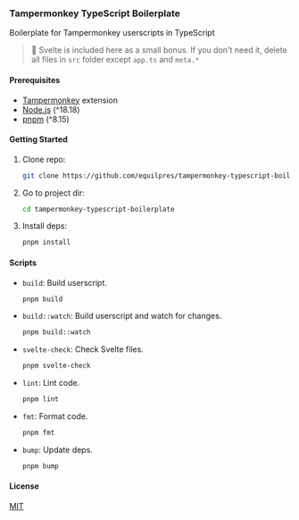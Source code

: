 ### Tampermonkey TypeScript Boilerplate

Boilerplate for Tampermonkey userscripts in TypeScript

> 🌟 Svelte is included here as a small bonus. If you don't need it, delete all files in `src` folder except `app.ts` and `meta.*`

#### Prerequisites

- [Tampermonkey](https://www.tampermonkey.net/) extension
- [Node.js](https://nodejs.org/) (^18.18)
- [pnpm](https://pnpm.io/) (^8.15)

#### Getting Started

1. Clone repo:

      ```bash
      git clone https://github.com/equilpres/tampermonkey-typescript-boilerplate.git
      ```

2. Go to project dir:

      ```bash
      cd tampermonkey-typescript-boilerplate
      ```

3. Install deps:

      ```bash
      pnpm install
      ```

#### Scripts

- `build`: Build userscript.

     ```bash
     pnpm build
     ```

- `build::watch`: Build userscript and watch for changes.

     ```bash
     pnpm build::watch
     ```

- `svelte-check`: Check Svelte files.

     ```bash
     pnpm svelte-check
     ```

- `lint`: Lint code.

     ```bash
     pnpm lint
     ```

- `fmt`: Format code.

     ```bash
     pnpm fmt
     ```

- `bump`: Update deps.

     ```bash
     pnpm bump
     ```

#### License

[MIT](LICENSE)
